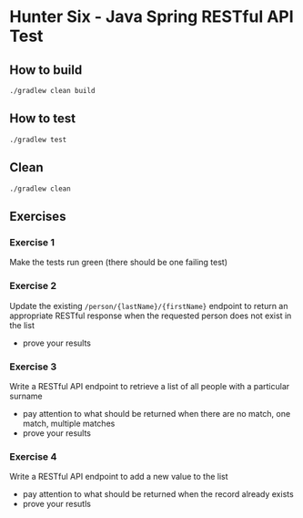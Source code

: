 # Hunter Six - Java Spring RESTful API Test

## How to build
```./gradlew clean build```

## How to test
```./gradlew test```


## Clean
```./gradlew clean```

## Exercises
### Exercise 1
Make the tests run green (there should be one failing test)

### Exercise 2
Update the existing `/person/{lastName}/{firstName}` endpoint to return an appropriate RESTful response when the requested person does not exist in the list
- prove your results

### Exercise 3
Write a RESTful API endpoint to retrieve a list of all people with a particular surname
- pay attention to what should be returned when there are no match, one match, multiple matches
- prove your results

### Exercise 4
Write a RESTful API endpoint to add a new value to the list
- pay attention to what should be returned when the record already exists
- prove your resutls
